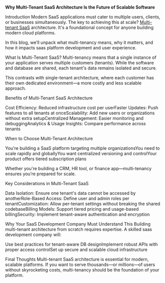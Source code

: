**Why Multi-Tenant SaaS Architecture Is the Future of Scalable Software**

Introduction
Modern SaaS applications must cater to multiple users, clients, or businesses simultaneously. The key to achieving this at scale? [Multi-tenant SaaS](https://ioweb3.io/our-services/saas-app-development) architecture. It's a foundational concept for anyone building modern cloud platforms.

In this blog, we’ll unpack what multi-tenancy means, why it matters, and how it impacts saas platform development and user experience.

What Is Multi-Tenant SaaS?
Multi-tenancy means that a single instance of your application serves multiple customers (tenants). While the software and database are shared, each tenant's data remains isolated and secure.

This contrasts with single-tenant architecture, where each customer has their own dedicated environment—a more costly and less scalable approach.

Benefits of Multi-Tenant SaaS Architecture

Cost Efficiency: Reduced infrastructure cost per userFaster Updates: Push features to all tenants at onceScalability: Add new users or organizations without extra setupCentralized Management: Easier monitoring and debuggingAnalytics & Usage Insights: Compare performance across tenants

When to Choose Multi-Tenant Architecture

You're building a SaaS platform targeting multiple organizationsYou need to scale rapidly and globallyYou want centralized versioning and controlYour product offers tiered subscription plans

Whether you're building a CRM, HR tool, or finance app—multi-tenancy ensures you’re prepared for scale.

Key Considerations in Multi-Tenant SaaS

Data Isolation: Ensure one tenant's data cannot be accessed by anotherRole-Based Access: Define user and admin roles per tenantCustomization: Allow per-tenant settings without breaking the shared codebaseBilling Models: Support tiered pricing and usage-based billingSecurity: Implement tenant-aware authentication and encryption

Why Your SaaS Development Company Must Understand This
Building multi-tenant architecture from scratch requires expertise. A skilled saas development company will:

Use best practices for tenant-aware DB designImplement robust APIs with proper access controlSet up secure and scalable cloud infrastructure

Final Thoughts
Multi-tenant SaaS architecture is essential for modern, scalable platforms. If you want to serve thousands—or millions—of users without skyrocketing costs, multi-tenancy should be the foundation of your platform.
